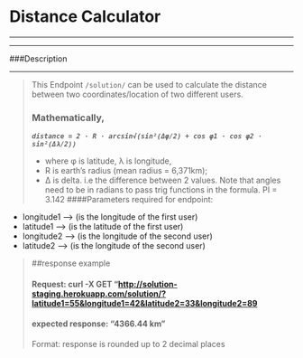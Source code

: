 # Distance Calculator

---
---
###Description

---
>This Endpoint `/solution/` can be used to calculate the distance between two 
>coordinates/location of two different users.
> 
> ### Mathematically,
>_**`distance = 2 ⋅ R ⋅ arcsin√(sin²(Δφ/2) + cos φ1 ⋅ cos φ2 ⋅ sin²(Δλ/2))`**_
>- where φ is latitude, λ is longitude,
>- R is earth’s radius (mean radius = 6,371km);
>- Δ is delta. i.e the difference between 2 values.
> Note that angles need to be in radians to pass trig functions in the formula. PI = 3.142
####Parameters required for endpoint:
+ longitude1 --> (is the longitude of the first user)
+ latitude1 --> (is the latitude of the first user)
+ longitude2 --> (is the longitude of the second user)
+ latitude2 --> (is the longitude of the second user)
> ##response example 
> #### Request: curl -X GET “http://solution-staging.herokuapp.com/solution/?latitude1=55&longitude1=42&latitude2=33&longitude2=89
>#### expected response: “4366.44 km”
>Format: response is rounded up to 2 decimal places


####